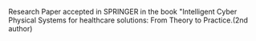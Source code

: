 Research Paper accepted in SPRINGER in the book "Intelligent Cyber Physical Systems for healthcare solutions: From Theory to Practice.(2nd author)
